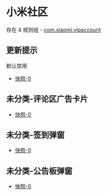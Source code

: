 # 小米社区

存在 4 规则组 - [com.xiaomi.vipaccount](/src/apps/com.xiaomi.vipaccount.ts)

## 更新提示

默认禁用

- [快照-0](https://i.gkd.li/i/12642466)

## 未分类-评论区广告卡片

- [快照-0](https://i.gkd.li/i/12642459)

## 未分类-签到弹窗

- [快照-0](https://i.gkd.li/i/13328271)

## 未分类-公告板弹窗

- [快照-0](https://i.gkd.li/i/13400617)
